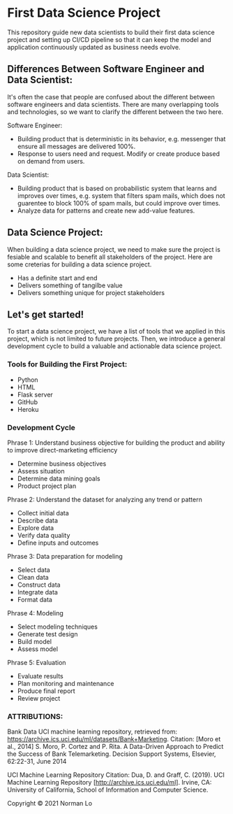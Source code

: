 # First Data Science Project
This repository guide new data scientists to build their first data science project and setting up CI/CD pipeline so that it can keep the model and application continuously updated as business needs evolve.

## Differences Between Software Engineer and Data Scientist:
It's often the case that people are confused about the different between software engineers and data scientists. There are many overlapping tools and technologies, so we want to clarify the different between the two here. 

Software Engineer: 
- Building product that is deterministic in its behavior, e.g. messenger that ensure all messages are delivered 100%.
- Response to users need and request. Modify or create produce based on demand from users.

Data Scientist: 
- Building product that is based on probabilistic system that learns and improves over times, e.g. system that filters spam mails, which does not guarentee to block 100% of spam mails, but could improve over times.
- Analyze data for patterns and create new add-value features.

## Data Science Project:
When building a data science project, we need to make sure the project is fesiable and scalable to benefit all stakeholders of the project.  Here are some creterias for building a data science project.

- Has a definite start and end
- Delivers something of tangilbe value
- Delivers something unique for project stakeholders

## Let's get started!
To start a data science project, we have a list of tools that we applied in this project, which is not limited to future projects. Then, we introduce a general development cycle to build a valuable and actionable data science project.

### Tools for Building the First Project:
- Python
- HTML
- Flask server
- GitHub
- Heroku

### Development Cycle
Phrase 1: Understand business objective for building the product and ability to improve direct-marketing efficiency
- Determine business objectives
- Assess situation
- Determine data mining goals
- Product project plan

Phrase 2: Understand the dataset for analyzing any trend or pattern
- Collect initial data
- Describe data
- Explore data
- Verify data quality
- Define inputs and outcomes

Phrase 3: Data preparation for modeling
- Select data
- Clean data
- Construct data
- Integrate data
- Format data

Phrase 4: Modeling
- Select modeling techniques
- Generate test design
- Build model
- Assess model

Phrase 5: Evaluation
- Evaluate results
- Plan monitoring and maintenance
- Produce final report
- Review project

### ATTRIBUTIONS:
Bank Data
UCI machine learning repository, retrieved from:
https://archive.ics.uci.edu/ml/datasets/Bank+Marketing.
Citation: [Moro et al., 2014] S. Moro, P. Cortez and P. Rita. A Data-Driven Approach to Predict the Success of Bank Telemarketing. Decision Support Systems, Elsevier, 62:22-31, June 2014

UCI Machine Learning Repository Citation:
Dua, D. and Graff, C. (2019). UCI Machine Learning Repository [http://archive.ics.uci.edu/ml]. Irvine, CA: University of California, School of Information and Computer Science.

Copyright © 2021 Norman Lo
